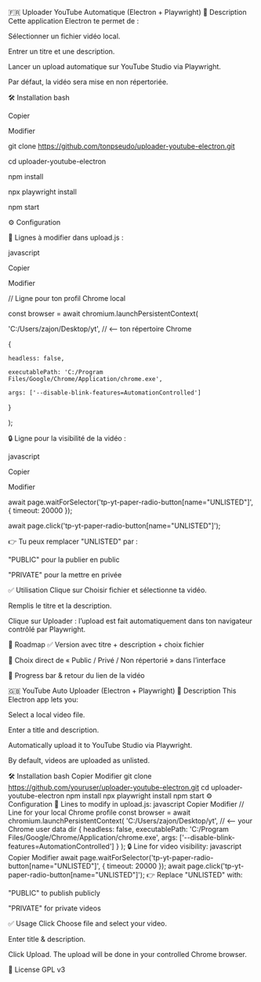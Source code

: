 🇫🇷 Uploader YouTube Automatique (Electron + Playwright)
🎯 Description
Cette application Electron te permet de :

Sélectionner un fichier vidéo local.

Entrer un titre et une description.

Lancer un upload automatique sur YouTube Studio via Playwright.

Par défaut, la vidéo sera mise en non répertoriée.

🛠 Installation
bash

Copier

Modifier

git clone https://github.com/tonpseudo/uploader-youtube-electron.git

cd uploader-youtube-electron

npm install

npx playwright install

npm start

⚙️ Configuration

📂 Lignes à modifier dans upload.js :

javascript

Copier

Modifier

// Ligne pour ton profil Chrome local

const browser = await chromium.launchPersistentContext(

  'C:/Users/zajon/Desktop/yt',  // <-- ton répertoire Chrome
  
  {
  
    headless: false,
    
    executablePath: 'C:/Program Files/Google/Chrome/Application/chrome.exe',
    
    args: ['--disable-blink-features=AutomationControlled']
    
  }
  
);

🔒 Ligne pour la visibilité de la vidéo :

javascript

Copier

Modifier

await page.waitForSelector('tp-yt-paper-radio-button[name="UNLISTED"]', { timeout: 20000 });

await page.click('tp-yt-paper-radio-button[name="UNLISTED"]');

👉 Tu peux remplacer "UNLISTED" par :

"PUBLIC" pour la publier en public

"PRIVATE" pour la mettre en privée

✅ Utilisation
Clique sur Choisir fichier et sélectionne ta vidéo.

Remplis le titre et la description.

Clique sur Uploader : l’upload est fait automatiquement dans ton navigateur contrôlé par Playwright.

🚀 Roadmap
✅ Version avec titre + description + choix fichier

🚀 Choix direct de « Public / Privé / Non répertorié » dans l’interface

🚀 Progress bar & retour du lien de la vidéo

🇬🇧 YouTube Auto Uploader (Electron + Playwright)
🎯 Description
This Electron app lets you:

Select a local video file.

Enter a title and description.

Automatically upload it to YouTube Studio via Playwright.

By default, videos are uploaded as unlisted.

🛠 Installation
bash
Copier
Modifier
git clone https://github.com/youruser/uploader-youtube-electron.git
cd uploader-youtube-electron
npm install
npx playwright install
npm start
⚙️ Configuration
📂 Lines to modify in upload.js:
javascript
Copier
Modifier
// Line for your local Chrome profile
const browser = await chromium.launchPersistentContext(
  'C:/Users/zajon/Desktop/yt',  // <-- your Chrome user data dir
  {
    headless: false,
    executablePath: 'C:/Program Files/Google/Chrome/Application/chrome.exe',
    args: ['--disable-blink-features=AutomationControlled']
  }
);
🔒 Line for video visibility:
javascript
Copier
Modifier
await page.waitForSelector('tp-yt-paper-radio-button[name="UNLISTED"]', { timeout: 20000 });
await page.click('tp-yt-paper-radio-button[name="UNLISTED"]');
👉 Replace "UNLISTED" with:

"PUBLIC" to publish publicly

"PRIVATE" for private videos

✅ Usage
Click Choose file and select your video.

Enter title & description.

Click Upload. The upload will be done in your controlled Chrome browser.

📝 License
GPL v3
